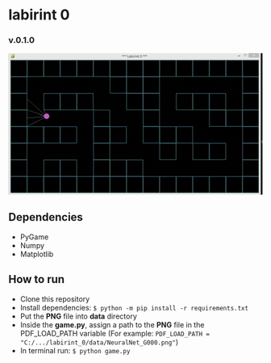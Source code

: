 # labirint 0 
### v.0.1.0

![example](/img/20220121_1.gif)

## Dependencies
- PyGame
- Numpy
- Matplotlib

## How to run
   - Clone this repository
   - Install dependencies: `$ python -m pip install -r requirements.txt`
   - Put the **PNG** file into **data** directory
   - Inside the **game.py**, assign a path to the **PNG** file in the PDF_LOAD_PATH variable
     (For example: `PDF_LOAD_PATH = "C:/.../labirint_0/data/NeuralNet_G000.png"`)
   - In terminal run: `$ python game.py`
